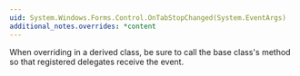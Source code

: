 ```yaml
---
uid: System.Windows.Forms.Control.OnTabStopChanged(System.EventArgs)
additional_notes.overrides: *content
---
```


<p>When overriding <xref href="System.Windows.Forms.Control.OnTabStopChanged(System.EventArgs)"></xref> in a derived class, be sure to call the base class's <xref href="System.Windows.Forms.Control.OnTabStopChanged(System.EventArgs)"></xref> method so that registered delegates receive the event.</p>


